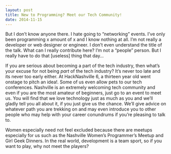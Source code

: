 ```yaml
---
layout: post
title: New to Programming? Meet our Tech Community!
date: 2014-11-15
---
```


But I don’t know anyone there. I hate going to “networking” events. I’ve only been programming x amount of x and I know nothing at all. I’m not really a developer or web designer or engineer. I don’t even understand the title of the talk. What can I really contribute here? I’m not a “people” person. But I really have to do that [useless] thing that day…

If you are serious about becoming a part of the tech industry, then what’s your excuse for not being *part* of the tech industry? It’s never too late and its never too early either. At HackNashville 6, a thirteen year old went onstage to pitch an idea!. Some of us even allow pets to our tech conferences. Nashville is an extremely welcoming tech community and even if you are the most amateur of beginners, just go to an event to meet us. You will find that we love technology just as much as you and we’ll gladly tell you all about it, if you just give us the chance. We’ll give advice on whatever path you are trekking on and may even introduce you to other people who may help with your career conundrums if you’re pleasing to talk to.

Women especially need not feel excluded because there are meetups especially for us such as the Nashville Women’s Programmer’s Meetup and Girl Geek Dinners. In the real world, development is a team sport, so if you want to play, why not meet the players?
